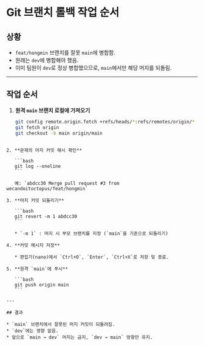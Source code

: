 # Git 브랜치 롤백 작업 순서

## 상황
- `feat/hongmin` 브랜치를 잘못 `main`에 병합함.
- 원래는 `dev`에 병합해야 했음.
- 이미 팀원이 `dev`로 정상 병합했으므로, `main`에서만 해당 머지를 되돌림.

---

## 작업 순서

1. **원격 `main` 브랜치 로컬에 가져오기**
   ```bash
   git config remote.origin.fetch +refs/heads/*:refs/remotes/origin/*
   git fetch origin
   git checkout -b main origin/main
````

2. **문제의 머지 커밋 해시 확인**

   ```bash
   git log --oneline
   ```

   예: `abdcc30 Merge pull request #3 from wecandoitoctopus/feat/hongmin`

3. **머지 커밋 되돌리기**

   ```bash
   git revert -m 1 abdcc30
   ```

   * `-m 1` : 머지 시 부모 브랜치를 지정 (`main`을 기준으로 되돌리기)

4. **커밋 메시지 저장**

   * 편집기(nano)에서 `Ctrl+O`, `Enter`, `Ctrl+X`로 저장 및 종료.

5. **원격 `main`에 푸시**

   ```bash
   git push origin main
   ```

---

## 결과

* `main` 브랜치에서 잘못된 머지 커밋이 되돌려짐.
* `dev`에는 영향 없음.
* 앞으로 `main → dev` 머지는 금지, `dev → main` 방향만 유지.
